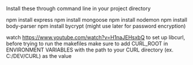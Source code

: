 Install these through command line in your project directory

npm install express
npm install mongoose
npm install nodemon
npm install body-parser
npm install bycrypt (might use later for password encryption)

watch https://www.youtube.com/watch?v=H1naJEHsxbQ to set up libcurl, before trying to run the makefiles make sure to add CURL_ROOT in ENVIRONMENT VARIABLES with the path to your CURL directory (ex. C:/DEV/CURL) as the value
